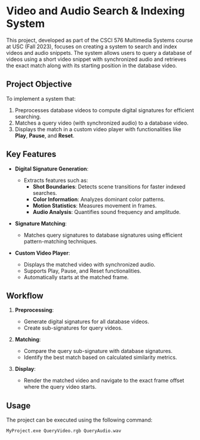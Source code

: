 # Video and Audio Search & Indexing System

This project, developed as part of the CSCI 576 Multimedia Systems course at USC (Fall 2023), focuses on creating a system to search and index videos and audio snippets. The system allows users to query a database of videos using a short video snippet with synchronized audio and retrieves the exact match along with its starting position in the database video.

## Project Objective

To implement a system that:
1. Preprocesses database videos to compute digital signatures for efficient searching.
2. Matches a query video (with synchronized audio) to a database video.
3. Displays the match in a custom video player with functionalities like **Play**, **Pause**, and **Reset**.

## Key Features

- **Digital Signature Generation**:
  - Extracts features such as:
    - **Shot Boundaries**: Detects scene transitions for faster indexed searches.
    - **Color Information**: Analyzes dominant color patterns.
    - **Motion Statistics**: Measures movement in frames.
    - **Audio Analysis**: Quantifies sound frequency and amplitude.

- **Signature Matching**:
  - Matches query signatures to database signatures using efficient pattern-matching techniques.

- **Custom Video Player**:
  - Displays the matched video with synchronized audio.
  - Supports Play, Pause, and Reset functionalities.
  - Automatically starts at the matched frame.

## Workflow

1. **Preprocessing**:
   - Generate digital signatures for all database videos.
   - Create sub-signatures for query videos.

2. **Matching**:
   - Compare the query sub-signature with database signatures.
   - Identify the best match based on calculated similarity metrics.

3. **Display**:
   - Render the matched video and navigate to the exact frame offset where the query video starts.

## Usage

The project can be executed using the following command:
```bash
MyProject.exe QueryVideo.rgb QueryAudio.wav
